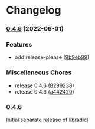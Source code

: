 # Changelog

### [0.4.6](https://github.com/COMBINE-lab/libradicl/compare/v0.4.6...v0.4.6) (2022-06-01)


### Features

* add release-please ([9b9eb99](https://github.com/COMBINE-lab/libradicl/commit/9b9eb9980d74c0f9e9958bb5d1ac7d679e434ac4))


### Miscellaneous Chores

* release 0.4.6 ([8299238](https://github.com/COMBINE-lab/libradicl/commit/8299238d1ac2e6dbd71482f7b7c28a3d33c28762))
* release 0.4.6 ([a442420](https://github.com/COMBINE-lab/libradicl/commit/a442420e92650d614ca16401214842735e0b2a51))

### 0.4.6

Initial separate release of libradicl
